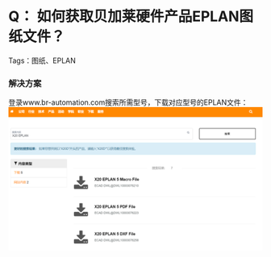# Q： 如何获取贝加莱硬件产品EPLAN图纸文件？
Tags：图纸、EPLAN

### 解决方案
登录www.br-automation.com搜索所需型号，下载对应型号的EPLAN文件：
![Img](./FILES/005如何获取贝加莱硬件产品EPLAN图纸文件？.md/img-20220528164003.png)
